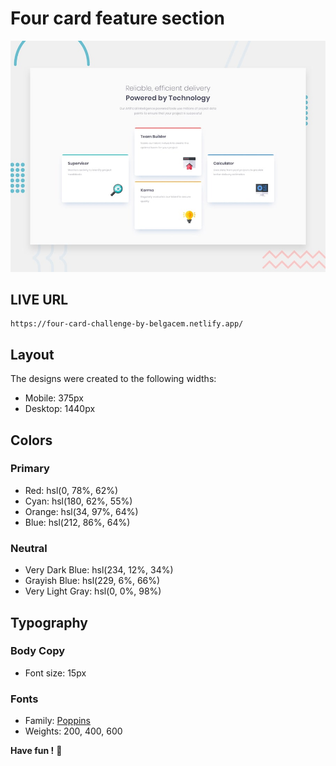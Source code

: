 # Four card feature section

![Design preview for the Four card feature section coding challenge](./design/desktop-preview.jpg)





## LIVE URL

    https://four-card-challenge-by-belgacem.netlify.app/




## Layout

The designs were created to the following widths:

- Mobile: 375px
- Desktop: 1440px



## Colors

### Primary

- Red: hsl(0, 78%, 62%)
- Cyan: hsl(180, 62%, 55%)
- Orange: hsl(34, 97%, 64%)
- Blue: hsl(212, 86%, 64%)

### Neutral

- Very Dark Blue: hsl(234, 12%, 34%)
- Grayish Blue: hsl(229, 6%, 66%)
- Very Light Gray: hsl(0, 0%, 98%)

## Typography

### Body Copy

- Font size: 15px

### Fonts

- Family: [Poppins](https://fonts.google.com/specimen/Poppins)
- Weights: 200, 400, 600



**Have fun !** 🚀
